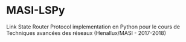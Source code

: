 # MASI-LSPy
Link State Router Protocol implementation en Python pour le cours de Techniques avancées des réseaux (Henallux/MASI - 2017-2018)
